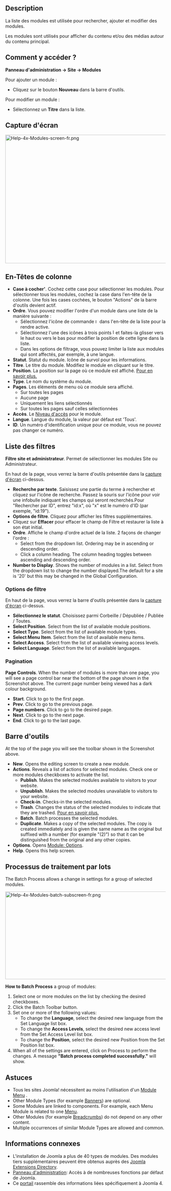 <!-- Filename: Help4.x:Modules / Display title: Modules -->

## Description

La liste des modules est utilisée pour rechercher, ajouter et modifier
des modules.

Les modules sont utilisés pour afficher du contenu et/ou des médias
autour du contenu principal.

## Comment y accéder ?

**Panneau d'administration → Site → Modules**

Pour ajouter un module :

- Cliquez sur le bouton **Nouveau** dans la barre d'outils.

Pour modifier un module :

- Sélectionnez un **Titre** dans la liste.

## Capture d'écran

<img
src="https://docs.joomla.org/images/thumb/2/27/Help-4x-Modules-screen-fr.png/800px-Help-4x-Modules-screen-fr.png"
decoding="async"
srcset="https://docs.joomla.org/images/thumb/2/27/Help-4x-Modules-screen-fr.png/1200px-Help-4x-Modules-screen-fr.png 1.5x, https://docs.joomla.org/images/thumb/2/27/Help-4x-Modules-screen-fr.png/1600px-Help-4x-Modules-screen-fr.png 2x"
data-file-width="2880" data-file-height="1450" width="800" height="403"
alt="Help-4x-Modules-screen-fr.png" />

## En-Têtes de colonne

- **Case à cocher'**. Cochez cette case pour sélectionner les modules.
  Pour sélectionner tous les modules, cochez la case dans l'en-tête de
  la colonne. Une fois les cases cochées, le bouton "Actions" de la
  barre d'outils devient actif.
- **Ordre**. Vous pouvez modifier l'ordre d'un module dans une liste de
  la manière suivante :
  - Sélectionnez l'icône de commande <img
    src="https://docs.joomla.org/images/thumb/7/79/Help-4x-Ordering-colheader-icon.png/9px-Help-4x-Ordering-colheader-icon.png"
    decoding="async"
    srcset="https://docs.joomla.org/images/thumb/7/79/Help-4x-Ordering-colheader-icon.png/14px-Help-4x-Ordering-colheader-icon.png 1.5x, https://docs.joomla.org/images/7/79/Help-4x-Ordering-colheader-icon.png 2x"
    data-file-width="18" data-file-height="23" width="9" height="12"
    alt="Icône de commande" /> dans l'en-tête de la liste pour la rendre
    active.
  - Sélectionnez l'une des icônes à trois points <img
    src="https://docs.joomla.org/images/thumb/a/a0/Help-4x-Ordering-colheader-grab-bar-icon.png/5px-Help-4x-Ordering-colheader-grab-bar-icon.png"
    decoding="async"
    srcset="https://docs.joomla.org/images/thumb/a/a0/Help-4x-Ordering-colheader-grab-bar-icon.png/8px-Help-4x-Ordering-colheader-grab-bar-icon.png 1.5x, https://docs.joomla.org/images/a/a0/Help-4x-Ordering-colheader-grab-bar-icon.png 2x"
    data-file-width="9" data-file-height="27" width="5" height="15"
    alt="Icône à trois points" /> et faites-la glisser vers le haut ou
    vers le bas pour modifier la position de cette ligne dans la liste.
  - Dans les options de filtrage, vous pouvez limiter la liste aux
    modules qui sont affectés, par exemple, à une langue.
- **Statut**. Statut du module. Icône de survol pour les informations.
- **Titre**. Le titre du module. Modifiez le module en cliquant sur le
  titre.
- **Position**. La position sur la page où ce module est affiché. [Pour
  en savoir
  plus.](https://docs.joomla.org/J4.x:How_to_Show_a_Calendar_Month_List_of_Archived_Articles_Using_a_Module/fr "J4.x:How to Show a Calendar Month List of Archived Articles Using a Module/fr")
- **Type**. Le nom du système du module.
- **Pages**. Les éléments de menu où ce module sera affiché.
  - Sur toutes les pages
  - Aucune page
  - Uniquement les liens sélectionnés
  - Sur toutes les pages sauf celles sélectionnées
- **Accès**. Le [Niveau
  d'accès](https://docs.joomla.org/Help4.x:Users:_Viewing_Access_Levels/fr "Help4.x:Users: Viewing Access Levels/fr")
  pour le module.
- **Langue**. Langue du module, la valeur par défaut est 'Tous'.
- **ID**. Un numéro d'identification unique pour ce module, vous ne
  pouvez pas changer ce numéro.

## Liste des filtres

**Filtre site et administrateur**. Permet de sélectionner les modules
Site ou Administrateur.

En haut de la page, vous verrez la barre d'outils présentée dans la
[capture d'écran](#screenshot) ci-dessus.

- **Recherche par texte**. Saisissez une partie du terme à rechercher et
  cliquez sur l'icône de recherche. Passez la souris sur l'icône pour
  voir une infobulle indiquant les champs qui seront recherchés.Pour
  "Rechercher par ID", entrez "id:x", où "x" est le numéro d'ID (par
  exemple, "id:19").
- **Options de filtre**. Cliquez pour afficher les filtres
  supplémentaires.
- Cliquez sur **Effacer** pour effacer le champ de Filtre et restaurer
  la liste à son état initial.
- **Ordre**. Affiche le champ d'ordre actuel de la liste. 2 façons de
  changer l'ordre :
  - Select from the dropdown list. Ordering may be in ascending or
    descending order.
  - Click a column heading. The column heading toggles between ascending
    and descending order.
- **Number to Display**. Shows the number of modules in a list. Select
  from the dropdown list to change the number displayed.The default for
  a site is '20' but this may be changed in the Global Configuration.

### Options de filtre

En haut de la page, vous verrez la barre d'outils présentée dans la
[capture d'écran](#screenshot) ci-dessus.

- **Sélectionnez le statut**. Choisissez parmi Corbeille / Dépubliée /
  Publiée / Toutes.
- **Select Position**. Select from the list of available module
  positions.
- **Select Type**. Select from the list of available module types.
- **Select Menu Item**. Select from the list of available menu items.
- **Select Access**. Select from the list of available viewing access
  levels.
- **Select Language**. Select from the list of available languages.

### Pagination

**Page Controls**. When the number of modules is more than one page, you
will see a page control bar near the bottom of the page shown in the
Screenshot above. The current page number being viewed
has a dark colour background.

- **Start**. Click to go to the first page.
- **Prev**. Click to go to the previous page.
- **Page numbers**. Click to go to the desired page.
- **Next**. Click to go to the next page.
- **End**. Click to go to the last page.

## Barre d'outils

At the top of the page you will see the toolbar shown in the
Screenshot above.

- **New**. Opens the editing screen to create a new module.
- **Actions**. Reveals a list of actions for selected modules. Check one
  or more modules checkboxes to activate the list.
  - **Publish**. Makes the selected modules available to visitors to
    your website.
  - **Unpublish**. Makes the selected modules unavailable to visitors to
    your website.
  - **Check-in**. Checks-in the selected modules.
  - **Trash**. Changes the status of the selected modules to indicate
    that they are trashed. [Pour en savoir
    plus.](https://docs.joomla.org/J4.x:Deleting_an_Article/fr "J4.x:Deleting an Article/fr")
  - **Batch**. Batch processes the selected modules.
  - **Duplicate**. Makes a copy of the selected modules. The copy is
    created immediately and is given the same name as the original but
    suffixed with a number (for example "(2)") so that it can be
    distinguished from the original and any other copies.
- **Options**. Opens [Module:
  Options](https://docs.joomla.org/Help4.x:Modules:_Options/en "Help4.x:Modules: Options/en").
- **Help**. Opens this help screen.

## Processus de traitement par lots

The Batch Process allows a change in settings for a group of selected
modules.

<img
src="https://docs.joomla.org/images/thumb/f/fb/Help-4x-Modules-batch-subscreen-fr.png/600px-Help-4x-Modules-batch-subscreen-fr.png"
decoding="async"
srcset="https://docs.joomla.org/images/thumb/f/fb/Help-4x-Modules-batch-subscreen-fr.png/900px-Help-4x-Modules-batch-subscreen-fr.png 1.5x, https://docs.joomla.org/images/thumb/f/fb/Help-4x-Modules-batch-subscreen-fr.png/1200px-Help-4x-Modules-batch-subscreen-fr.png 2x"
data-file-width="1598" data-file-height="733" width="600" height="275"
alt="Help-4x-Modules-batch-subscreen-fr.png" />

**How to Batch Process** a group of modules:

1.  Select one or more modules on the list by checking the desired
    checkboxes.
2.  Click the Batch Toolbar button.
3.  Set one or more of the following values:
    - To change the **Language**, select the desired new language from
      the Set Language list box.
    - To change the **Access Levels**, select the desired new access
      level from the Set Access Level list box.
    - To change the **Position**, select the desired new Position from
      the Set Position list box.
4.  When all of the settings are entered, click on Process to perform
    the changes. A message **"Batch process completed successfully."**
    will show.

## Astuces

- Tous les sites Joomla! nécessitent au moins l'utilisation d'un [Module
  Menu](https://docs.joomla.org/Help4.x:Site_Modules:_Menu/fr "Help4.x:Site Modules: Menu/fr")
  .
- Other Module Types (for example
  [Banners](https://docs.joomla.org/Help4.x:Site_Modules:_Banners/en "Help4.x:Site Modules: Banners/en"))
  are optional.
- Some Modules are linked to components. For example, each Menu Module
  is related to one
  [Menu](https://docs.joomla.org/Help4.x:Menus/en "Help4.x:Menus/en").
- Other Modules (for example
  [Breadcrumbs](https://docs.joomla.org/Help4.x:Site_Modules:_Breadcrumbs/en "Help4.x:Site Modules: Breadcrumbs/en"))
  do not depend on any other content.
- Multiple occurrences of similar Module Types are allowed and common.

## Informations connexes

- L'installation de Joomla a plus de 40 types de modules. Des modules
  tiers supplémentaires peuvent être obtenus auprès des
  <a href="http://extensions.joomla.org/" class="external text"
  target="_blank" rel="noreferrer noopener">Joomla Extensions
  Directory</a>.
- [Panneau
  d'administration](https://docs.joomla.org/Help4.x:Home_Dashboard/fr "Help4.x:Home Dashboard/fr"):
  Accès à de nombreuses fonctions par défaut de Joomla.
- Ce
  [portail](https://docs.joomla.org/Portal:Joomla_4/fr "Portal:Joomla 4/fr")
  rassemble des informations liées spécifiquement à Joomla 4.
